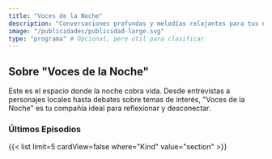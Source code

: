 ```yaml
---
title: "Voces de la Noche"
description: "Conversaciones profundas y melodías relajantes para tus noches."
image: "/publicidades/publicidad-large.svg"
type: "programa" # Opcional, pero útil para clasificar
---
```


## Sobre "Voces de la Noche"

Este es el espacio donde la noche cobra vida. Desde entrevistas a personajes locales hasta debates sobre temas de interés, "Voces de la Noche" es tu compañía ideal para reflexionar y desconectar.

### Últimos Episodios

{{< list limit=5 cardView=false where="Kind" value="section" >}}
